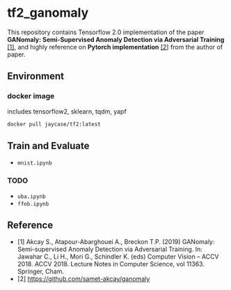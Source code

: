 # tf2_ganomaly

This repository contains Tensorflow 2.0 implementation of the paper **GANomaly: Semi-Supervised Anomaly Detection via Adversarial Training** [[1]](#Reference), and highly reference on **Pytorch implementation** [[2]](#Reference) from the author of paper.

## Environment

### docker image

includes tensorflow2, sklearn, tqdm, yapf

```bash
docker pull jaycase/tf2:latest
```

## Train and Evaluate

- `mnist.ipynb`

### TODO

- `uba.ipynb`
- `ffob.ipynb`

## Reference

- [1] Akcay S., Atapour-Abarghouei A., Breckon T.P. (2019) GANomaly: Semi-supervised Anomaly Detection via Adversarial Training. In: Jawahar C., Li H., Mori G., Schindler K. (eds) Computer Vision – ACCV 2018. ACCV 2018. Lecture Notes in Computer Science, vol 11363. Springer, Cham.
- [2] https://github.com/samet-akcay/ganomaly

